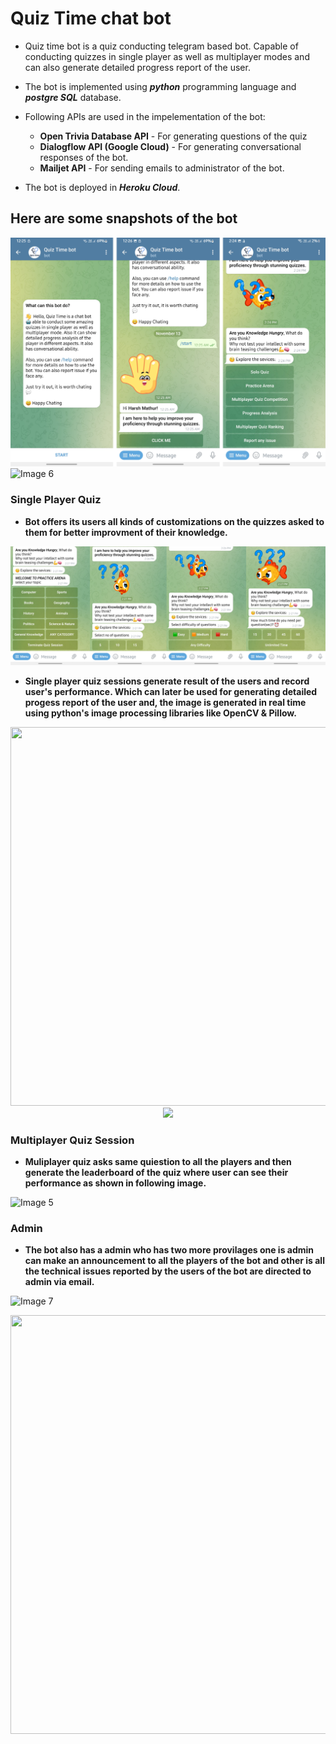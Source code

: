 # Quiz Time chat bot
 - Quiz time bot is a quiz conducting telegram based bot. Capable of conducting quizzes in single player as well as multiplayer modes and can also generate detailed progress report of the user.
 - The bot is implemented using ***python*** programming language and ***postgre SQL*** database.
 - Following APIs are used in the impelementation of the bot:
   - **Open Trivia Database API** - For generating questions of the quiz
   - **Dialogflow API (Google Cloud)** - For generating conversational responses of the bot.
   - **Mailjet API** - For sending emails to administrator of the bot.

 - The bot is deployed in ***Heroku Cloud***.

## Here are some snapshots of the bot

![alt text](https://github.com/HarshMathur86/bot-resources/blob/main/Quiz%20bot%20images/Image%201.png?raw=true)
![Image 6](https://user-images.githubusercontent.com/60878060/201970897-517b58e8-7d1b-48c0-8d29-174bae9c6100.png)

### Single Player Quiz
 - **Bot offers its users all kinds of customizations on the quizzes asked to them for better improvment of their knowledge.**

 ![](https://github.com/HarshMathur86/bot-resources/blob/main/Quiz%20bot%20images/Image%202.png)


 - **Single player quiz sessions generate result of the users and record user's performance. Which can later be used for generating detailed progess report of the user and, the image is generated in real time using python's image processing libraries like OpenCV & Pillow.**

<p align="center">
<img src="https://user-images.githubusercontent.com/60878060/201585132-b0ba2b08-6109-43d9-ace5-40d202b83f32.png" height="606" width="645"/>
<img src="https://user-images.githubusercontent.com/60878060/201585784-d9bb637a-5bd9-4166-8e4b-b555630a84a4.png"/>
</p>

 ### Multiplayer Quiz Session 
  - **Muliplayer quiz asks same quiestion to all the players and then generate the leaderboard of the quiz where user can see their performance as shown in following image.**
 
 ![Image 5](https://user-images.githubusercontent.com/60878060/202222530-7b66709d-e897-4809-bc66-0784e918974a.png)
 
 ### Admin
  - **The bot also has a admin who has two more provilages one is admin can make an announcement to all the players of the bot and other is all the technical issues reported by the users of the bot are directed to admin via email.**

![Image 7](https://user-images.githubusercontent.com/60878060/202370649-845b53d2-c6c2-4e89-883f-b01520b30218.png)

<p align="center">
<img src="https://user-images.githubusercontent.com/60878060/202864841-ffbcb03e-42d3-46b2-8667-b00a16c8f31b.png" height="670" width="645"/>
</p>

